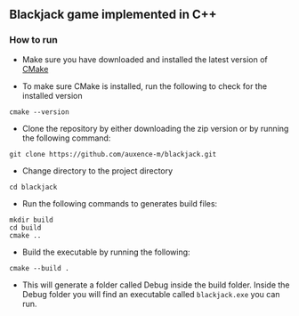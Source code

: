 ## Blackjack game implemented in C++

### How to run

- Make sure you have downloaded and installed the latest version of [CMake](https://cmake.org/download/)

- To make sure CMake is installed, run the following to check for the installed version

```
cmake --version
```

- Clone the repository by either downloading the zip version or by running the following command:

```
git clone https://github.com/auxence-m/blackjack.git
```

- Change directory to the project directory 

```
cd blackjack
```

- Run the following commands to generates build files:
```  
mkdir build 
cd build
cmake ..
```
- Build the executable by running the following: 

```
cmake --build .
```

- This will generate a folder called Debug inside the build folder. Inside the Debug folder you will find an executable called `blackjack.exe` you can run.